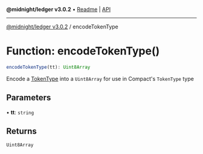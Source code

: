 **@midnight/ledger v3.0.2** • [Readme](../README.md) \| [API](../globals.md)

***

[@midnight/ledger v3.0.2](../README.md) / encodeTokenType

# Function: encodeTokenType()

```ts
encodeTokenType(tt): Uint8Array
```

Encode a [TokenType](../type-aliases/TokenType.md) into a `Uint8Array` for use in Compact's
`TokenType` type

## Parameters

• **tt**: `string`

## Returns

`Uint8Array`
